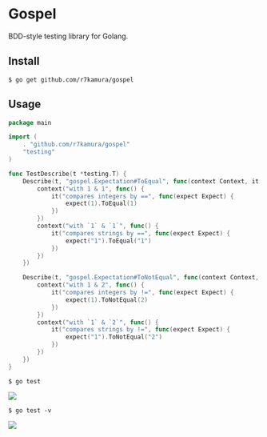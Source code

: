 # Gospel
BDD-style testing library for Golang.

## Install
```
$ go get github.com/r7kamura/gospel
```

## Usage
```go
package main

import (
	. "github.com/r7kamura/gospel"
	"testing"
)

func TestDescribe(t *testing.T) {
	Describe(t, "gospel.Expectation#ToEqual", func(context Context, it It) {
		context("with 1 & 1", func() {
			it("compares integers by ==", func(expect Expect) {
				expect(1).ToEqual(1)
			})
		})
		context("with `1` & `1`", func() {
			it("compares strings by ==", func(expect Expect) {
				expect("1").ToEqual("1")
			})
		})
	})

	Describe(t, "gospel.Expectation#ToNotEqual", func(context Context, it It) {
		context("with 1 & 2", func() {
			it("compares integers by !=", func(expect Expect) {
				expect(1).ToNotEqual(2)
			})
		})
		context("with `1` & `2`", func() {
			it("compares strings by !=", func(expect Expect) {
				expect("1").ToNotEqual("2")
			})
		})
	})
}
```

```
$ go test
```

![](http://dl.dropboxusercontent.com//u/5978869/image/20131003_083821.png)

```
$ go test -v
```

![](http://dl.dropboxusercontent.com//u/5978869/image/20131003_083718.png)
